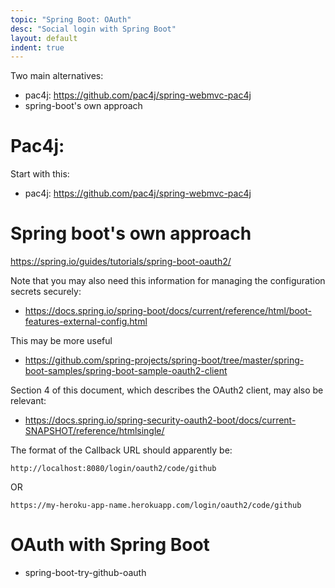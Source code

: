 ```yaml
---
topic: "Spring Boot: OAuth"
desc: "Social login with Spring Boot"
layout: default
indent: true
---
```



Two main alternatives:
* pac4j: <https://github.com/pac4j/spring-webmvc-pac4j>
* spring-boot's own approach 

# Pac4j:

Start with this: 

* pac4j: <https://github.com/pac4j/spring-webmvc-pac4j>

# Spring boot's own approach

<https://spring.io/guides/tutorials/spring-boot-oauth2/>

Note that you may also need this information for managing the configuration secrets securely:

* <https://docs.spring.io/spring-boot/docs/current/reference/html/boot-features-external-config.html>

This may be more useful

* <https://github.com/spring-projects/spring-boot/tree/master/spring-boot-samples/spring-boot-sample-oauth2-client>

Section 4 of this document, which describes the OAuth2 client, may also be relevant:
* <https://docs.spring.io/spring-security-oauth2-boot/docs/current-SNAPSHOT/reference/htmlsingle/>

The format of the Callback URL should apparently be:

```
http://localhost:8080/login/oauth2/code/github
```

OR

```
https://my-heroku-app-name.herokuapp.com/login/oauth2/code/github
```

# OAuth with Spring Boot

* spring-boot-try-github-oauth
